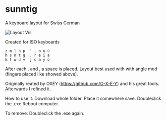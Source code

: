 # sunntig
A keyboard layout for Swiss German

![Layout Vis](https://user-images.githubusercontent.com/65241975/202269326-1909edf4-2041-4e7e-929d-b4e2fc917de7.png)

Created for ISO keyboards

```
z m l b p  ' , o u ü 
h s n t g  . r e i a 
k f w d v  j c ä y ö 
```

After each . and , a space is placed. 
Layout best used with with angle mod (fingers placed like showed above). 

Originally reated by OXEY (https://github.com/O-X-E-Y) and his great tools. Afterwards I refined it.


How to use it:
Download whole folder.
Place it somewhere save.
Doubleclick the .exe
Reboot computer.

To remove:
Doubleclick the .exe again.
